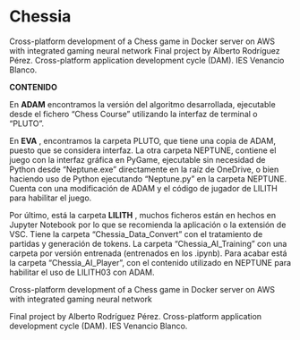 # Chessia

Cross-platform development of a Chess game in Docker server on AWS with integrated gaming neural network  Final project by Alberto Rodríguez Pérez. Cross-platform application development cycle (DAM). IES Venancio Blanco.


**CONTENIDO**


En **ADAM** encontramos la
versión del algoritmo desarrollada, ejecutable desde el fichero “Chess Course”
utilizando la interfaz de terminal o “PLUTO”.

En  **EVA** , encontramos la
carpeta PLUTO, que tiene una copia de ADAM, puesto que se considera interfaz.
La otra carpeta NEPTUNE, contiene el juego con la interfaz gráfica en PyGame,
ejecutable sin necesidad de Python desde “Neptune.exe” directamente en la raíz
de OneDrive, o bien haciendo uso de Python ejecutando “Neptune.py” en la
carpeta NEPTUNE. Cuenta con una modificación de ADAM y el código de jugador de
LILITH para habilitar el juego.

Por último, está la carpeta  **LILITH** ,
muchos ficheros están en hechos en Jupyter Notebook por lo que se recomienda la
aplicación o la extensión de VSC. Tiene la carpeta “Chessia_Data_Convert” con el
tratamiento de partidas y generación de tokens. La carpeta “Chessia_AI_Training”
con una carpeta por versión entrenada (entrenados en los .ipynb). Para acabar
está la carpeta “Chessia_AI_Player”, con el contenido utilizado en NEPTUNE para
habilitar el uso de LILITH03 con ADAM.

Cross-platform development of a Chess game in Docker server on AWS with integrated gaming neural network  

Final project by Alberto Rodríguez Pérez. 
Cross-platform application development cycle (DAM). IES Venancio Blanco.
